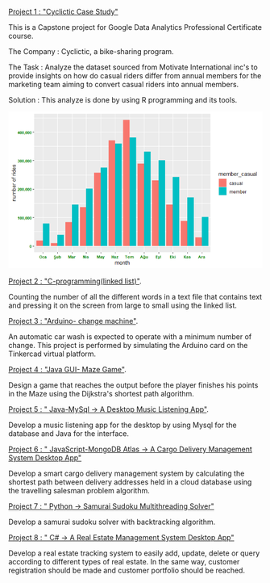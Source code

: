 [Project 1 :  "Cyclictic Case Study"](https://github.com/ErvisaS/Cyclictic-case-study)


This is a Capstone project for Google Data Analytics Professional Certificate course.

The Company : Cyclictic, a bike-sharing program.

The Task : Analyze the dataset sourced from Motivate International inc's to provide insights on how do casual riders differ from annual members for the marketing team aiming to convert casual riders into annual members.

Solution : This analyze is done by using R programming and its tools.

![](/000003.png)


[Project 2 :  "C-programming(linked list)"](https://github.com/ErvisaS/C-programming).

Counting the number of all the different words in a text file that contains text and pressing it on the screen from large to small using the linked list.

[Project 3 :  "Arduino- change machine"](https://github.com/ErvisaS/Arduino-project).

An automatic car wash is expected to operate with a minimum number of change. This project is performed by simulating the Arduino card on the Tinkercad virtual platform.

[Project 4 :  "Java GUI- Maze Game"](https://github.com/ErvisaS/Maze-Game-Java-).

Design a game that reaches the output before the player finishes his points in the Maze using the Dijkstra's shortest path algorithm.


[Project 5 : " Java-MySql -> A Desktop Music Listening App"](https://github.com/ErvisaS/Java-Mysql--a-desktop-music-listening-app).

Develop  a music listening app for the desktop by using Mysql for the database and Java for the interface.

[Project 6 : " JavaScript-MongoDB Atlas  -> A Cargo Delivery Management System Desktop App"](https://github.com/ErvisaS/kargo)

Develop a smart cargo delivery management system by calculating the shortest path between delivery addresses held in a cloud database using the travelling salesman problem algorithm. 

[Project 7 : " Python -> Samurai Sudoku Multithreading Solver"](https://github.com/ErvisaS/sudoku)

Develop a samurai sudoku solver with backtracking algorithm.

[Project 8 : " C#  -> A Real Estate Management System Desktop App"](https://github.com/ErvisaS/realestatemanagementsystem)

Develop a real estate tracking system to easily add, update, delete or query according to different types of real estate.
In the same way, customer registration should be made and customer portfolio should be reached.
